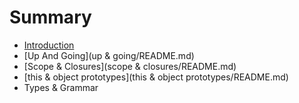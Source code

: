 # Summary

* [Introduction](README.md)
* [Up And Going](up & going/README.md)
* [Scope & Closures](scope & closures/README.md)
* [this & object prototypes](this & object prototypes/README.md)
* Types & Grammar

